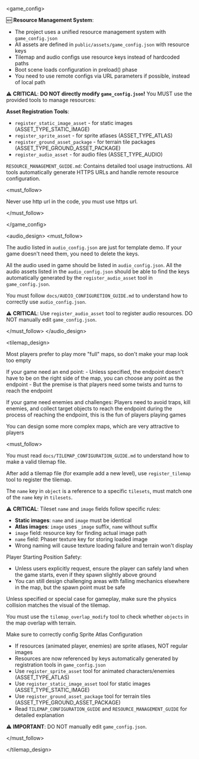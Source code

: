 <game_config>

🆕 **Resource Management System**:
- The project uses a unified resource management system with `game_config.json`
- All assets are defined in `public/assets/game_config.json` with resource keys
- Tilemap and audio configs use resource keys instead of hardcoded paths
- Boot scene loads configuration in preload() phase
- You need to use remote configs via URL parameters if possible, instead of local path

⚠️ **CRITICAL**: **DO NOT directly modify `game_config.json`!** 
You MUST use the provided tools to manage resources:

**Asset Registration Tools**:
- `register_static_image_asset` - for static images (ASSET_TYPE_STATIC_IMAGE)
- `register_sprite_asset` - for sprite atlases (ASSET_TYPE_ATLAS)
- `register_ground_asset_package` - for terrain tile packages (ASSET_TYPE_GROUND_ASSET_PACKAGE)
- `register_audio_asset` - for audio files (ASSET_TYPE_AUDIO)

`RESOURCE_MANAGEMENT_GUIDE.md`: Contains detailed tool usage instructions. All tools automatically generate HTTPS URLs and handle remote resource configuration.

<must_follow>

Never use http url in the code, you must use https url.

</must_follow>

</game_config>

<audio_design>
<must_follow>

The audio listed in `audio_config.json` are just for template demo. If your game doesn't need them, you need to delete the keys.

All the audio used in game should be listed in `audio_config.json`. All the audio assets listed in the `audio_config.json` should be able to find the keys automatically generated by the `register_audio_asset` tool in `game_config.json`.

You must follow `docs/AUDIO_CONFIGURETION_GUIDE.md` to understand how to correctly use `audio_config.json`.

⚠️ **CRITICAL**: Use `register_audio_asset` tool to register audio resources. DO NOT manually edit `game_config.json`.

</must_follow>
</audio_design>

<tilemap_design>

Most players prefer to play more "full" maps, so don't make your map look too empty

If your game need an end point:
    - Unless specified, the endpoint doesn't have to be on the right side of the map, you can choose any point as the endpoint
    - But the premise is that players need some twists and turns to reach the endpoint

If your game need enemies and challenges:
    Players need to avoid traps, kill enemies, and collect target objects to reach the endpoint during the process of reaching the endpoint, this is the fun of players playing games

You can design some more complex maps, which are very attractive to players

<must_follow>

You must read `docs/TILEMAP_CONFIGURATION_GUIDE.md` to understand how to make a valid tilemap file.

After add a tilemap file (for example add a new level), use `register_tilemap` tool to register the tilemap.

The `name` key in `object` is a reference to a specific `tilesets`, must match one of the `name` key in `tilesets`.

⚠️ **CRITICAL**: Tileset `name` and `image` fields follow specific rules:
- **Static images**: `name` and `image` must be identical
- **Atlas images**: `image` uses `_image` suffix, `name` without suffix
- `image` field: resource key for finding actual image path
- `name` field: Phaser texture key for storing loaded image
- Wrong naming will cause texture loading failure and terrain won't display

Player Starting Position Safety:
- Unless users explicitly request, ensure the player can safely land when the game starts, even if they spawn slightly above ground
- You can still design challenging areas with falling mechanics elsewhere in the map, but the spawn point must be safe

Unless specified or special case for gameplay, make sure the physics collision matches the visual of the tilemap. 

You must use the `tilemap_overlap_modify` tool to check whether `objects` in the map overlap with terrain.

Make sure to correctly config Sprite Atlas Configuration
- If resources (animated player, enemies) are sprite atlases, NOT regular images
- Resources are now referenced by keys automatically generated by registration tools in `game_config.json`
- Use `register_sprite_asset` tool for animated characters/enemies (ASSET_TYPE_ATLAS)
- Use `register_static_image_asset` tool for static images (ASSET_TYPE_STATIC_IMAGE)
- Use `register_ground_asset_package` tool for terrain tiles (ASSET_TYPE_GROUND_ASSET_PACKAGE)
- Read `TILEMAP_CONFIGURATION_GUIDE` and `RESOURCE_MANAGEMENT_GUIDE` for detailed explanation

⚠️ **IMPORTANT**: DO NOT manually edit `game_config.json`.

</must_follow>

</tilemap_design>

